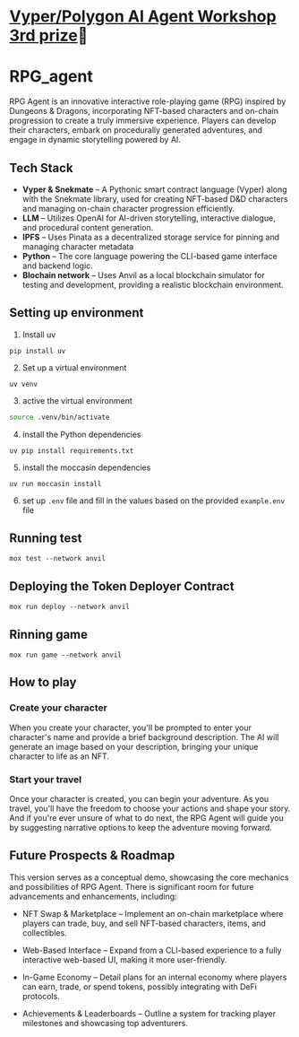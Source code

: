 # [Vyper/Polygon AI Agent Workshop 3rd prize](https://dorahacks.io/hackathon/vyper-polygon-agent-workshop/winner)🥉
# RPG_agent

RPG Agent is an innovative interactive role-playing game (RPG) inspired by Dungeons & Dragons, incorporating NFT-based characters and on-chain progression to create a truly immersive experience. Players can develop their characters, embark on procedurally generated adventures, and engage in dynamic storytelling powered by AI.

## Tech Stack

- **Vyper & Snekmate** – A Pythonic smart contract language (Vyper) along with the Snekmate library, used for creating NFT-based D&D characters and managing on-chain character progression efficiently.
- **LLM** – Utilizes OpenAI for AI-driven storytelling, interactive dialogue, and procedural content generation.
- **IPFS** – Uses Pinata as a decentralized storage service for pinning and managing character metadata
- **Python** – The core language powering the CLI-based game interface and backend logic.
- **Blochain network** – Uses Anvil as a local blockchain simulator for testing and development, providing a realistic blockchain environment.

## Setting up environment

1. Install uv
```
pip install uv
```
2. Set up a virtual environment

```
uv venv
```

3. active the virtual environment
```bash
source .venv/bin/activate
```

4. install the Python dependencies

```
uv pip install requirements.txt
```
5. install the moccasin dependencies
```
uv run moccasin install
```

6. set up `.env` file and fill in the values based on the provided `example.env` file

## Running test

```
mox test --network anvil 
```

## Deploying the Token Deployer Contract
```
mox run deploy --network anvil
```

## Rinning game
```
mox run game --network anvil
```

## How to play 

### Create your character 
When you create your character, you'll be prompted to enter your character's name and provide a brief background description. The AI will generate an image based on your description, bringing your unique character to life as an NFT.
### Start your travel 
Once your character is created, you can begin your adventure. As you travel, you'll have the freedom to choose your actions and shape your story. And if you're ever unsure of what to do next, the RPG Agent will guide you by suggesting narrative options to keep the adventure moving forward.

## Future Prospects & Roadmap

This version serves as a conceptual demo, showcasing the core mechanics and possibilities of RPG Agent. There is significant room for future advancements and enhancements, including:
- NFT Swap & Marketplace – Implement an on-chain marketplace where players can trade, buy, and sell NFT-based characters, items, and collectibles.

- Web-Based Interface – Expand from a CLI-based experience to a fully interactive web-based UI, making it more user-friendly.

- In-Game Economy – Detail plans for an internal economy where players can earn, trade, or spend tokens, possibly integrating with DeFi protocols.

- Achievements & Leaderboards – Outline a system for tracking player milestones and showcasing top adventurers.


